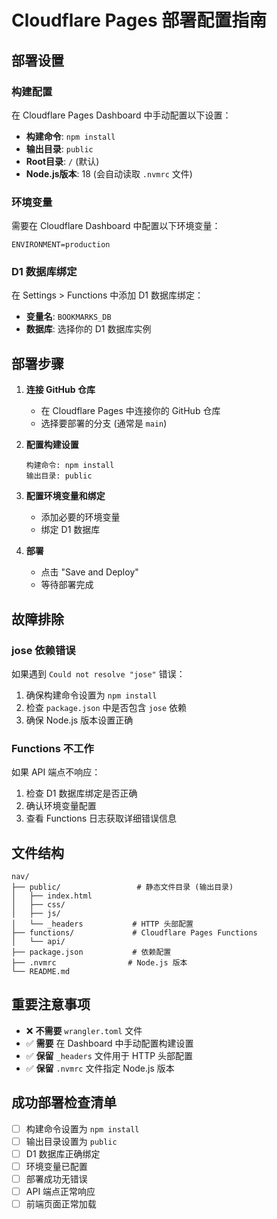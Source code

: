 # Cloudflare Pages 部署配置指南

## 部署设置

### 构建配置

在 Cloudflare Pages Dashboard 中手动配置以下设置：

- **构建命令**: `npm install`
- **输出目录**: `public`
- **Root目录**: `/` (默认)
- **Node.js版本**: 18 (会自动读取 `.nvmrc` 文件)

### 环境变量

需要在 Cloudflare Dashboard 中配置以下环境变量：

```
ENVIRONMENT=production
```

### D1 数据库绑定

在 Settings > Functions 中添加 D1 数据库绑定：

- **变量名**: `BOOKMARKS_DB`
- **数据库**: 选择你的 D1 数据库实例

## 部署步骤

1. **连接 GitHub 仓库**
   - 在 Cloudflare Pages 中连接你的 GitHub 仓库
   - 选择要部署的分支 (通常是 `main`)

2. **配置构建设置**
   ```
   构建命令: npm install
   输出目录: public
   ```

3. **配置环境变量和绑定**
   - 添加必要的环境变量
   - 绑定 D1 数据库

4. **部署**
   - 点击 "Save and Deploy"
   - 等待部署完成

## 故障排除

### jose 依赖错误

如果遇到 `Could not resolve "jose"` 错误：

1. 确保构建命令设置为 `npm install`
2. 检查 `package.json` 中是否包含 `jose` 依赖
3. 确保 Node.js 版本设置正确

### Functions 不工作

如果 API 端点不响应：

1. 检查 D1 数据库绑定是否正确
2. 确认环境变量配置
3. 查看 Functions 日志获取详细错误信息

## 文件结构

```
nav/
├── public/                 # 静态文件目录 (输出目录)
│   ├── index.html
│   ├── css/
│   ├── js/
│   └── _headers           # HTTP 头部配置
├── functions/             # Cloudflare Pages Functions
│   └── api/
├── package.json           # 依赖配置
├── .nvmrc                # Node.js 版本
└── README.md
```

## 重要注意事项

- ❌ **不需要** `wrangler.toml` 文件
- ✅ **需要** 在 Dashboard 中手动配置构建设置
- ✅ **保留** `_headers` 文件用于 HTTP 头部配置
- ✅ **保留** `.nvmrc` 文件指定 Node.js 版本

## 成功部署检查清单

- [ ] 构建命令设置为 `npm install`
- [ ] 输出目录设置为 `public`
- [ ] D1 数据库正确绑定
- [ ] 环境变量已配置
- [ ] 部署成功无错误
- [ ] API 端点正常响应
- [ ] 前端页面正常加载